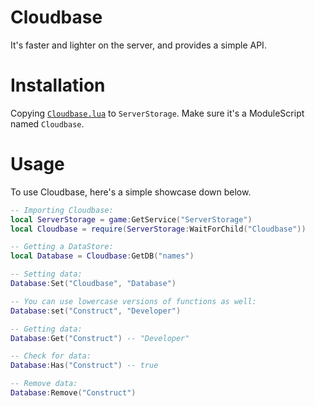 # Cloudbase
It's faster and lighter on the server, and provides a simple API.
# Installation
Copying [```Cloudbase.lua```](```https://github.com/SiangStudioGit/Cloudbase/blob/main/Cloudbase.lua```) to ```ServerStorage```. Make sure it's a ModuleScript named ```Cloudbase```.
# Usage
To use Cloudbase, here's a simple showcase down below.
```lua
-- Importing Cloudbase:
local ServerStorage = game:GetService("ServerStorage")
local Cloudbase = require(ServerStorage:WaitForChild("Cloudbase"))

-- Getting a DataStore:
local Database = Cloudbase:GetDB("names")

-- Setting data:
Database:Set("Cloudbase", "Database")

-- You can use lowercase versions of functions as well:
Database:set("Construct", "Developer")

-- Getting data:
Database:Get("Construct") -- "Developer"

-- Check for data:
Database:Has("Construct") -- true

-- Remove data:
Database:Remove("Construct")
